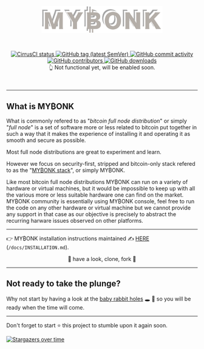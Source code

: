 <p align="center">
<img
    width="320"
    src="docs/img/mybonk_label.png"
    alt="MYBONK logo">
</p>
<br/>
<p align="center">
    <a href="https://cirrus-ci.com/github/mybonk/mybonk-core" target="_blank">
        <img src="https://api.cirrus-ci.com/github/mybonk/mybonk-core.svg?branch=master" alt="CirrusCI status">
    </a>
    <a href="https://github.com/mybonk/mybonk-core/releases/latest" target="_blank">
        <img src="https://img.shields.io/github/v/release/mybonk/mybonk-core" alt="GitHub tag (latest SemVer)">
    </a>
    <a href="https://github.com/mybonk/mybonk-core/commits/master" target="_blank">
        <img src="https://img.shields.io/github/commit-activity/y/mybonk/mybonk-core" alt="GitHub commit activity">
    </a>
    <a href="https://github.com/mybonk/mybonk-core/graphs/contributors" target="_blank">
        <img src="https://img.shields.io/github/contributors-anon/mybonk/mybonk-core" alt="GitHub contributors">
    </a>
    <a href="https://github.com/mybonk/mybonk-core/releases" target="_blank">
        <img src="https://img.shields.io/github/downloads/mybonk/mybonk-core/total" alt="GitHub downloads">
    </a>
    <br/>
    👆 Not functional yet, will be enabled soon.
</p>
<br/>


----
What is MY₿ONK 
----

What is commonly refered to as "*bitcoin full node distribution*" or simply "*full node*" is a set of software more or less related to bitcoin put together in such a way that it makes the experience of installing it and operating it as smooth and secure as possible.


Most full node distributions are great to experiment and learn. 

However we focus on security-first, stripped and bitcoin-only stack refered to as the "[MY₿ONK stack](/docs/MYBONK_stack.md)", or simply MY₿ONK. 



Like most bitcoin full node distributions MY₿ONK can run on a variety of hardware or virtual machines, but it would be impossible to keep up with all the various more or less suitable hardware one can find on the market. MY₿ONK community is essentially using MY₿ONK console, feel free to run the code on any other hardware or virtual machine but we cannot provide any support in that case as our objective is precisely to abstract the recurring harware issues observed on other platforms.


----

👉 MY₿ONK installation instructions maintained ✍️ [HERE](/docs/INSTALLATION.md) (```/docs/INSTALLATION.md```).


<p align="center">
🫵 have a look, clone, fork 💪
</p>

----

Not ready to take the plunge? 
----

 Why not start by having a look at the [baby rabbit holes](/docs/baby-rabbit-holes.md) 🕳 🐇 so you will be ready when the time will come.





----
Don't forget to start ⭐️ this project to stumble upon it again soon.




[![Stargazers over time](https://starchart.cc/mybonk/mybonk-core.svg)](https://starchart.cc/mybonk/mybonk-core)

